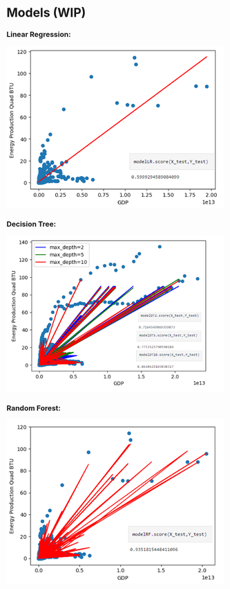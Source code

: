 # Models (WIP)

### Linear Regression:

![](https://github.com/zdiam/Energy-Production-GDP-Machine-Learning-Model/blob/main/Reference%20Images/Linear%20Regression.png)

### Decision Tree:

![](https://github.com/zdiam/Energy-Production-GDP-Machine-Learning-Model/blob/main/Reference%20Images/Decision%20Tree.png)

### Random Forest: 

![](https://github.com/zdiam/Energy-Production-GDP-Machine-Learning-Model/blob/main/Reference%20Images/Random%20Forest.png)
